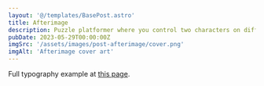```yaml
---
layout: '@/templates/BasePost.astro'
title: Afterimage
description: Puzzle platformer where you control two characters on different planes of existence that collaborate to clear puzzle rooms.
pubDate: 2023-05-29T00:00:00Z
imgSrc: '/assets/images/post-afterimage/cover.png'
imgAlt: 'Afterimage cover art'
---
```


Full typography example at [this page](../sixth-post/).
